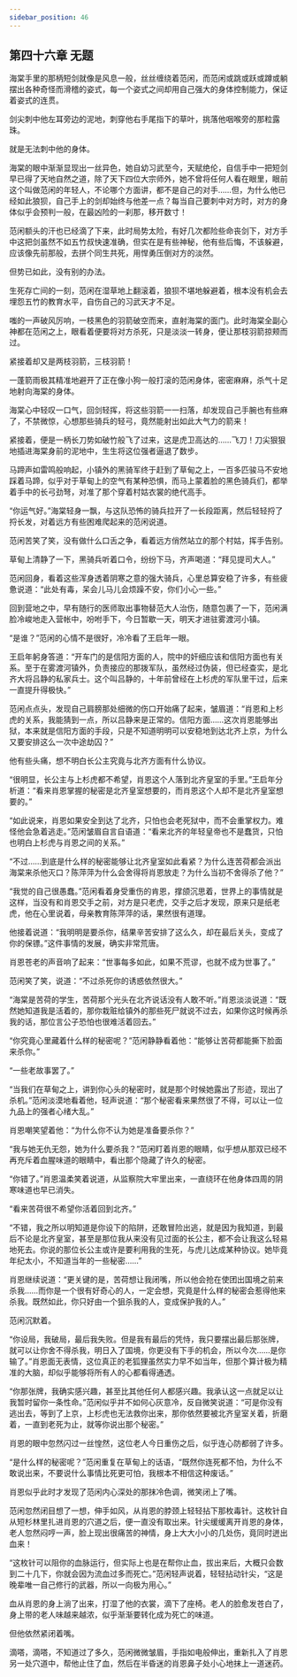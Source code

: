 ```yaml
---
sidebar_position: 46
---
```


## 第四十六章 **无题**

海棠手里的那柄短剑就像是风息一般，丝丝缠绕着范闲，而范闲或跳或跃或蹲或躺摆出各种奇怪而滑稽的姿式，每一个姿式之间却用自己强大的身体控制能力，保证着姿式的连贯。

剑尖刺中他左耳旁边的泥地，刺穿他右手尾指下的草叶，挑落他咽喉旁的那粒露珠。

就是无法刺中他的身体。

海棠的眼中渐渐显现出一丝异色，她自幼习武至今，天赋绝伦，自信手中一把短剑早已得了天地自然之道，除了天下四位大宗师外，她不曾将任何人看在眼里，眼前这个叫做范闲的年轻人，不论哪个方面讲，都不是自己的对手……但，为什么他已经如此狼狈，自己手上的剑却始终与他差一点？每当自己要刺中对方时，对方的身体似乎会预判一般，在最凶险的一刹那，移开数寸！

范闲额头的汗也已经滴了下来，此时局势太险，有好几次都险些命丧剑下，对方手中这把剑虽然不如五竹叔快速准确，但实在是有些神秘，他有些后悔，不该躲避，应该像先前那般，去拼个同生共死，用悍勇压倒对方的淡然。

但势已如此，没有别的办法。

生死存亡间的一刻，范闲在湿草地上翻滚着，狼狈不堪地躲避着，根本没有机会去埋怨五竹的教育水平，自伤自己的习武天才不足。

嗤的一声破风厉响，一枝黑色的羽箭破空而来，直射海棠的面门。此时海棠全副心神都在范闲之上，眼看着便要将对方杀死，只是淡淡一转身，便让那枝羽箭掠颊而过。

紧接着却又是两枝羽箭，三枝羽箭！

一蓬箭雨极其精准地避开了正在像小狗一般打滚的范闲身体，密密麻麻，杀气十足地射向海棠的身体。

海棠心中轻叹一口气，回剑轻挥，将这些羽箭一一扫落，却发现自己手腕也有些麻了，不禁微惊，心想那些骑兵的轻弓，竟然能射出如此大气力的箭来！

紧接着，便是一柄长刀势如破竹般飞了过来，这是虎卫高达的……飞刀！刀尖狠狠地插进海棠身前的泥地中，生生将这位强者逼退了数步。

马蹄声如雷鸣般响起，小镇外的黑骑军终于赶到了草甸之上，一百多匹骏马不安地踩着马蹄，似乎对于草甸上的空气有某种恐惧，而马上蒙着脸的黑色骑兵们，都举着手中的长弓劲弩，对准了那个穿着村姑衣裳的绝代高手。

“你运气好。”海棠轻身一飘，与这队恐怖的骑兵拉开了一长段距离，然后轻轻捋了捋长发，对着远方有些困难爬起来的范闲说道。

范闲苦笑了笑，没有做什么口舌之争，看着远方俏然站立的那个村姑，挥手告别。

草甸上清静了一下，黑骑兵听着口令，纷纷下马，齐声喝道：“拜见提司大人。”

范闲回身，看着这些浑身透着阴寒之意的强大骑兵，心里总算安稳了许多，有些疲惫说道：“此处有毒，呆会儿马儿会烦躁不安，你们小心一些。”

回到营地之中，早有随行的医师取出事物替范大人治伤，随意包裹了一下，范闲满脸冷峻地走入营帐中，吩咐手下，今日暂歇一天，明天才进驻雾渡河小镇。

“是谁？”范闲的心情不是很好，冷冷看了王启年一眼。

王启年躬身答道：“开车门的是信阳方面的人，院中的奸细应该和信阳方面也有关系。至于在雾渡河镇外，负责接应的那拨军队，虽然经过伪装，但已经查实，是北齐大将吕静的私家兵士。这个叫吕静的，十年前曾经在上杉虎的军队里干过，后来一直提升得极快。”

范闲点点头，发现自己肩膀那处细微的伤口开始痛了起来，皱眉道：“肖恩和上杉虎的关系，我能猜到一点，所以吕静来是正常的。信阳方面……这次肖恩能够出狱，本来就是信阳方面的手段，只是不知道明明可以安稳地到达北齐上京，为什么又要安排这么一次中途劫囚？”

他有些头痛，想不明白长公主究竟与北齐方面有什么协议。

“很明显，长公主与上杉虎都不希望，肖恩这个人落到北齐皇室的手里。”王启年分析道：“看来肖恩掌握的秘密是北齐皇室想要的，而肖恩这个人却不是北齐皇室想要的。”

“如此说来，肖恩如果安全到达了北齐，只怕也会老死狱中，而不会重掌权力。难怪他会急着逃走。”范闲皱眉自言自语道：“看来北齐的年轻皇帝也不是蠢货，只怕也明白上杉虎与肖恩之间的关系。”

“不过……到底是什么样的秘密能够让北齐皇室如此看紧？为什么连苦荷都会派出海棠来杀他灭口？陈萍萍为什么会舍得将肖恩放走？为什么当初不舍得杀了他？”

“我觉的自己很愚蠢。”范闲看着身受重伤的肯恩，撑颌沉思着，世界上的事情就是这样，当没有和肖恩交手之前，对方是只老虎，交手之后才发现，原来只是纸老虎，他在心里说着，母亲教育陈萍萍的话，果然很有道理。

他接着说道：“我明明是要杀你，结果辛苦安排了这么久，却在最后关头，变成了你的保镖。”这件事情的发展，确实非常荒唐。

肖恩苍老的声音响了起来：“世事每多如此，如果不荒谬，也就不成为世事了。”

范闲笑了笑，说道：“不过杀死你的诱惑依然很大。”

“海棠是苦荷的学生，苦荷那个光头在北齐说话没有人敢不听。”肖恩淡淡说道：“既然她知道我是活着的，那你栽赃给镇外的那些死尸就说不过去，如果你这时候再杀我的话，那位言公子恐怕也很难活着回去。”

“你究竟心里藏着什么样的秘密呢？”范闲静静看着他：“能够让苦荷都能撕下脸面来杀你。”

“一些老故事罢了。”

“当我们在草甸之上，讲到你心头的秘密时，就是那个时候她露出了形迹，现出了杀机。”范闲淡漠地看着他，轻声说道：“那个秘密看来果然很了不得，可以让一位九品上的强者心绪大乱。”

肖恩嘲笑望着他：“为什么你不认为她是准备要杀你？”

“我与她无仇无怨，她为什么要杀我？”范闲盯着肖恩的眼睛，似乎想从那双已经不再充斥着血腥味道的眼睛中，看出那个隐藏了许久的秘密。

“你错了。”肖恩温柔笑着说道，从监察院大牢里出来，一直绕环在他身体四周的阴寒味道也早已消失。

“看来苦荷很不希望你活着回到北齐。”

“不错，我之所以明知道是你设下的陷阱，还敢冒险出逃，就是因为我知道，到最后不论是北齐皇室，甚至是那位我从来没有见过面的长公主，都不会让我这么轻易地死去。你说的那位长公主或许是要利用我的生死，与虎儿达成某种协议。她毕竟年纪太小，不知道当年的一些秘密……”

肖恩继续说道：“更关键的是，苦荷想让我闭嘴，所以他会抢在使团出国境之前来杀我……而你是一个很有好奇心的人，一定会想，究竟是什么样的秘密会惹得他来杀我。既然如此，你只好由一个狙杀我的人，变成保护我的人。”

范闲沉默着。

“你设局，我破局，最后我失败。但是我有最后的凭恃，我只要摆出最后那张牌，就可以让你舍不得杀我，明日入了国境，你更没有下手的机会，所以今次……是你输了。”肖恩面无表情，这位真正的老狐狸虽然实力早不如当年，但那个算计极为精准的大脑，却似乎能够将所有人的心都看得通透。

“你那张牌，我确实感兴趣，甚至比其他任何人都感兴趣。我承认这一点就足以让我暂时留你一条性命。”范闲似乎并不如何心灰意冷，反自微笑说道：“可是你没有逃出去，等到了上京，上杉虎也无法救你出来，那你依然要被北齐皇室关着，折磨着，一直到老死为止，就等你说出那个秘密。”

肖恩的眼中忽然闪过一丝惶然，这位老人今日重伤之后，似乎连心防都弱了许多。

“是什么样的秘密呢？”范闲重复在草甸上的话语，“既然你连死都不怕，为什么不敢说出来，不要说什么事情比死更可怕，我根本不相信这种废话。”

肖恩似乎此时才发现了范闲内心深处的那抹冷色调，微笑闭上了嘴。

范闲忽然闭目想了一想，伸手如风，从肖恩的脖颈上轻轻拈下那枚毒针。这枚针自从短杉林里扎进肖恩的穴道之后，便一直没有取出来。针尖缓缓离开肖恩的身体，老人忽然闷哼一声，脸上现出很痛苦的神情，身上大大小小的几处伤，竟同时迸出血来！

“这枚针可以阻你的血脉运行，但实际上也是在帮你止血，拔出来后，大概只会数到二十几下，你就会因为流血过多而死亡。”范闲轻声说着，轻轻拈动针尖，“这是晚辈唯一自己修行的武器，所以一向极为用心。”

血从肖恩的身上淌了出来，打湿了他的衣裳，滴下了座椅。老人的脸愈发苍白了，身上带的老人味越来越浓，似乎渐渐要转化成为死亡的味道。

但他依然紧闭着嘴。

滴嗒，滴嗒，不知道过了多久，范闲微微皱眉，手指如电般伸出，重新扎入了肖恩另一处穴道中，帮他止住了血，然后在半昏迷的肖恩鼻子处小心地抹上一道迷药。

